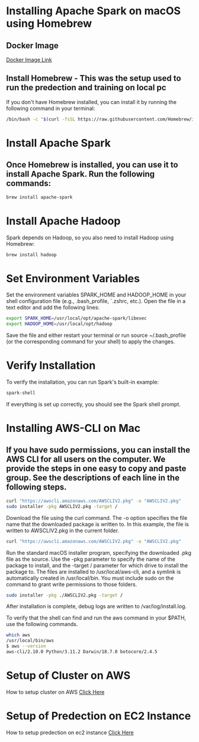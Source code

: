 # Installing Apache Spark on macOS using Homebrew

## Docker Image
<a href="https://hub.docker.com/r/mehtadr/cloud_assignment_2" target="_blank">Docker Image Link</a>

## Install Homebrew - This was the setup used to run the predection and training on local pc
If you don't have Homebrew installed, you can install it by running the following command in your terminal:

```bash
/bin/bash -c "$(curl -fsSL https://raw.githubusercontent.com/Homebrew/install/HEAD/install.sh)"
```

# Install Apache Spark
## Once Homebrew is installed, you can use it to install Apache Spark. Run the following commands:

```bash
brew install apache-spark
```

# Install Apache Hadoop

Spark depends on Hadoop, so you also need to install Hadoop using Homebrew:

```bash
brew install hadoop
```

# Set Environment Variables

Set the environment variables SPARK_HOME and HADOOP_HOME in your shell configuration file (e.g., .bash_profile, `.zshrc, etc.). Open the file in a text editor and add the following lines:

```bash
export SPARK_HOME=/usr/local/opt/apache-spark/libexec
export HADOOP_HOME=/usr/local/opt/hadoop
```

Save the file and either restart your terminal or run source ~/.bash_profile (or the corresponding command for your shell) to apply the changes.

# Verify Installation

To verify the installation, you can run Spark's built-in example:

```bash
spark-shell
```

If everything is set up correctly, you should see the Spark shell prompt.


# Installing AWS-CLI on Mac

## If you have sudo permissions, you can install the AWS CLI for all users on the computer. We provide the steps in one easy to copy and paste group. See the descriptions of each line in the following steps.

```bash
curl "https://awscli.amazonaws.com/AWSCLIV2.pkg" -o "AWSCLIV2.pkg"
sudo installer -pkg AWSCLIV2.pkg -target /
```

Download the file using the curl command. The -o option specifies the file name that the downloaded package is written to. In this example, the file is written to AWSCLIV2.pkg in the current folder.

```bash
curl "https://awscli.amazonaws.com/AWSCLIV2.pkg" -o "AWSCLIV2.pkg"
```

Run the standard macOS installer program, specifying the downloaded .pkg file as the source. Use the -pkg parameter to specify the name of the package to install, and the -target / parameter for which drive to install the package to. The files are installed to /usr/local/aws-cli, and a symlink is automatically created in /usr/local/bin. You must include sudo on the command to grant write permissions to those folders.

```bash
sudo installer -pkg ./AWSCLIV2.pkg -target /
```
After installation is complete, debug logs are written to /var/log/install.log.

To verify that the shell can find and run the aws command in your $PATH, use the following commands.

```bash
which aws
/usr/local/bin/aws 
$ aws --version
aws-cli/2.10.0 Python/3.11.2 Darwin/18.7.0 botocore/2.4.5
```

# Setup of Cluster on AWS

How to setup cluster on AWS [Click Here](https://github.com/dm0927/Cloud-Assignment-2/blob/main/readme/training.md)

# Setup of Predection on EC2 Instance

How to setup predection on ec2 instance [Click Here](https://github.com/dm0927/Cloud-Assignment-2/blob/main/readme/prediction.md)